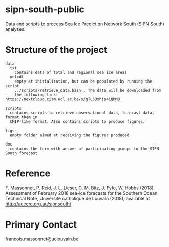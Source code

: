 # sipn-south-public
Data and scripts to process Sea Ice Prediction Network South (SIPN South) analyses.

# Structure of the project
```
data
  txt
    contains data of total and regional sea ice areas
  netcdf
    empty at initialization, but can be populated by running the script 
    ../scripts/retrieve_data.bash . The data will be downloaded from
    the following link: https://nextcloud.cism.ucl.ac.be/s/gTL53xhjp4iQMM8 

scripts
  contains scripts to retrieve observational data, forecast data, format them in 
  CMIP-like format. Also contains scripts to produce figures.

figs
  empty folder aimed at receiving the figures produced

doc
  contains the form with answer of participating groups to the SIPN South forecast
```
# Reference
F. Massonnet, P. Reid, J. L. Lieser, C. M. Bitz, J. Fyfe, W. Hobbs (2018). Assessment of February 2018 sea-ice forecasts for the Southern Ocean. Technical
Note, Université catholique de Louvain (2018), available at http://acecrc.org.au/sipnsouth/

# Primary Contact
francois.massonnet@uclouvain.be

